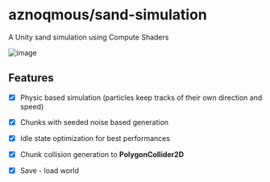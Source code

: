 # aznoqmous/sand-simulation

A Unity sand simulation using Compute Shaders

![image](collision-2.gif)

## Features
* [x] Physic based simulation (particles keep tracks of their own direction and speed)
* [x] Chunks with seeded noise based generation
* [x] Idle state optimization for best performances
* [x] Chunk collision generation to **PolygonCollider2D**
* [x] Save - load world

